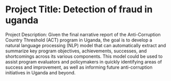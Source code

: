 # Project Title: Detection of fraud in uganda

Project Description: Given the final narrative report of the Anti-Corruption Country Threshold (ACT) program in Uganda, the goal is to develop a natural language processing (NLP) model that can automatically extract and summarize key program objectives, achievements, successes, and shortcomings across its various components. This model could be used to assist program evaluators and policymakers in quickly identifying areas of success and improvement, as well as informing future anti-corruption initiatives in Uganda and beyond.
